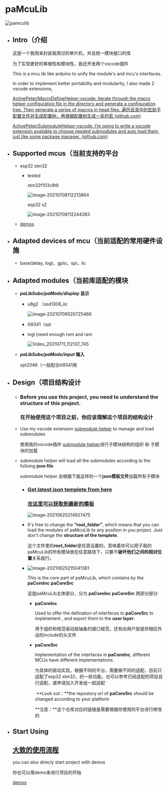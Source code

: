 # paMcuLib

![pamculib](https://hanbaoaaa.xyz/tuchuang/images/2021/06/25/pamculib.png)

- ## Intro（介绍

  这是一个我用来封装我用过的单片机，并且统一模块接口的库

  为了实现更好的移植性和模块性，我还开发两个vscode插件 

  This is a mcu lib like arduino to unify the module's and mcu's interfaces.

  In order to implement better portability and modularity, I also made 2 vscode extensions,

  [ActivePeter/MacroDefineHelper-vscode: Iterate through the macro helper configuration file in the directory and generate a configuration tree. Then generate a series of macros in head files. 遍历目录中的宏助手配置文件并生成配置树，再根据配置树生成一系列宏 (github.com)](https://github.com/ActivePeter/MacroDefineHelper-vscode)

  [ActivePeter/SubmoduleHelper-vscode: I'm going to write a vscode extension available to choose needed submodules and auto load them, just like some package manager. (github.com)](https://github.com/ActivePeter/SubmoduleHelper-vscode)

  

- ## Supported mcus（当前支持的平台

  - esp32 stm32

    - tested

      stm32f103c8t6

      ![image-20210708112213864](https://hanbaoaaa.xyz/tuchuang/images/2021/07/07/image-20210708112213864.png)

      esp32 s2

      ![image-20210708112244383](https://hanbaoaaa.xyz/tuchuang/images/2021/07/07/image-20210708112244383.png)

  - [demos](./demo.md)

- ## Adapted devices of mcu（当前适配的常用硬件设施

  - base(delay, log)，gpio，spi，iic

- ## Adapted modules（当前库适配的模块

  - ***paLibSubs/paMods/display* 显示**

    - u8g2 （ssd1306_iic

      ![image-20210709020725466](https://hanbaoaaa.xyz/tuchuang/images/2021/07/08/image-20210709020725466.png)

    - ili9341（spi

    - lvgl (need enough rom and ram

      ![Video_20210711_112137_745](https://hanbaoaaa.xyz/tuchuang/images/2021/07/10/Video_20210711_112137_745.gif)

  - ***paLibSubs/paMods/input* 输入**

    xpt2046（一般配合ili9341用

- ## Design（项目结构设计

  - ### Before you use this project, you need to understand the structure of this project.

    ### 在开始使用这个项目之前，你应该理解这个项目的结构设计 

  - Use my vscode extension [submodule helper](https://github.com/ActivePeter/SubmoduleHelper-vscode) to manage and load submodules

    使用我的vscode插件 [submodule helper](https://github.com/ActivePeter/SubmoduleHelper-vscode)进行子模块结构的组织 和 子模块的加载

  - submodule helper will load all the submodules according to the  folloing **json file**

    submodule helper 会根据下面这样的一个**json模板文件**加载所有子模块

    - ### [Get latest json templete from here](./latest_module.md) 

      ### [在这里可以获取到最新的模板](./latest_module.md)

      ![image-20210625214927475](https://hanbaoaaa.xyz/tuchuang/images/2021/06/25/image-20210625214927475.png)

    - It's free to change the **“root_folder”**, which means that you can load the modules of paMcuLib to any position in you project. Just don't change the **structure of the templete**. 

      这个文件里的**root_folder**是任意设置的，意味着你可以把子我的paMcuLib的所有模块放在任意路径下，只要不**破坏他们之间的相对位置**关系就行。

    - ![image-20210625215041381](https://hanbaoaaa.xyz/tuchuang/images/2021/06/25/image-20210625215041381.png)

      This is the core part of paMcuLib, which contains by the **paCoreInc** **paCoreSrc**

      这是paMcuLib主体部分，分为 **paCoreInc** **paCoreSrc**  两部分部分

      - **paCoreInc** 

        Used to offer the defination of interfaces to **paCoreSrc** to impletement , and export them to the **user layer**.

        用于组织和规范驱动层抽象的接口规范，还有向用户层提供相应外设的include的头文件

      - **paCoreSrc** 

        Implementation of the interfaces in **paCoreInc**, different MCUs have different implementations.

        为具体的驱动实现，根据不同的平台，需要做不同的适配，目前只适配了esp32 stm32，的一些功能，也可以参考已经适配的项目自行适配，或申请加入开发组一起适配

        ​	**Look out：**the repostory url of **paCoreSrc** should be changed according to your platform

        ​	**注意：**这个仓库对应的链接是需要根据你使用的平台进行修改的

- ## Start Using

  ## [大致的使用流程](./start.md)
  
  you can also direcly start project with demos
  
  你也可以用demo来进行项目的开始
  
  [demos](./demo.md)